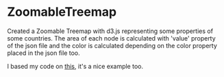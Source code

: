 ZoomableTreemap
===============

Created a Zoomable Treemap with d3.js representing some properties of some countries. 
The area of each node is calculated with 'value' property of the json file and the color 
is calculated depending on the color property placed in the json file too.

I based my code on <a href="http://data.passiondataviz.fr/recettes2013/">this</a>, it's a nice example too.
